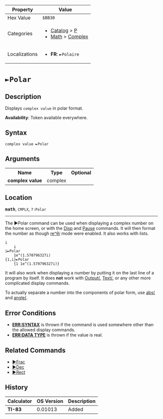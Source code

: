 | Property      | Value |
|---------------|-------|
| Hex Value     | `$BB30`|
| Categories    | <ul><li>[Catalog](<../categories/Catalog.md>) > [P](<../categories/Catalog.md#P>)</li><li>[Math](<../categories/Math.md>) > [Complex](<../categories/Math.md#Complex>)</li></ul> |
| Localizations | <ul><li><b>FR</b>: `►Polaire`</li></ul> |

# `►Polar`

## Description
Displays `complex value` in polar format.


<b>Availability</b>: Token available everywhere.

## Syntax
`complex value ►Polar`

## Arguments
<table>
<tr><th>Name</th><th>Type</th><th>Optional</th></tr>

<tr><td><b>complex value</b></td><td>complex</td><td></td></tr>

</table>

## Location
<tt><kbd><b>math</b></kbd></tt>, `CMPLX`, `7:Polar`
<hr>

The ►Polar command can be used when displaying a complex number on the home screen, or with the [Disp](Disp.md) and [Pause](Pause.md) commands. It will then format the number as though [re^θ𝑖](re-thetai) mode were enabled. It also works with lists.

```ti-basic
i
    i
i►Polar
    1e^(1.570796327i)
{1,i}►Polar
    {1 1e^(1.570796327i)}
```

It will also work when displaying a number by putting it on the last line of a program by itself. It does **not** work with [Output(](Output\(.md), [Text(](Text\(.md), or any other more complicated display commands.

To actually separate a number into the components of polar form, use [abs(](abs\(.md) and [angle(](angle\(.md).

## Error Conditions

*   **[ERR:SYNTAX](errors#syntax)** is thrown if the command is used somewhere other than the allowed display commands.
*   **[ERR:DATA TYPE](errors#datatype)** is thrown if the value is real.

## Related Commands

*   [►Frac](►Frac.md)
*   [►Dec](►Dec.md)
*   [►Rect](►Rect.md)

## History
| Calculator | OS Version | Description |
|------------|------------|-------------|
| <b>TI-83</b> | 0.01013 | Added |


